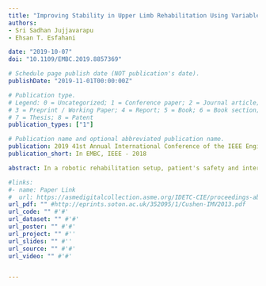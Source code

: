 ```yaml
---
title: "Improving Stability in Upper Limb Rehabilitation Using Variable Stiffness"
authors:
- Sri Sadhan Jujjavarapu
- Ehsan T. Esfahani

date: "2019-10-07"
doi: "10.1109/EMBC.2019.8857369"

# Schedule page publish date (NOT publication's date).
publishDate: "2019-11-01T00:00:00Z"

# Publication type.
# Legend: 0 = Uncategorized; 1 = Conference paper; 2 = Journal article;
# 3 = Preprint / Working Paper; 4 = Report; 5 = Book; 6 = Book section;
# 7 = Thesis; 8 = Patent
publication_types: ["1"]

# Publication name and optional abbreviated publication name.
publication: 2019 41st Annual International Conference of the IEEE Engineering in Medicine and Biology Society (EMBC).
publication_short: In EMBC, IEEE - 2018

abstract: In a robotic rehabilitation setup, patient's safety and interaction stability are critical throughout the therapy. This paper addresses the stability aspect by proposing a method to vary the endpoint stiffness using a variable impedance mechanism. The proposed device consists of permanent magnets in an antagonistic configuration that acts as springs and the variation in stiffness is achieved by modifying the separation between those magnets. This device is mounted on the end-effector of an admittance controlled robotic arm and tested with the help of healthy humans on a virtual maze traversal experiment consisting of both fine and gross motor regions. Moreover, the subjects are tested both in normal and simulated tremor conditions to verify the effectiveness of the device. The experimental results show that the VSM can not only suppress the high-frequency forces but can also reduce the interference of human endpoint stiffness in the stability of the robot.

#links:
#- name: Paper Link
#  url: https://asmedigitalcollection.asme.org/IDETC-CIE/proceedings-abstract/IDETC-CIE2017/58158/V003T13A003/259070
url_pdf: "" #http://eprints.soton.ac.uk/352095/1/Cushen-IMV2013.pdf
url_code: "" #'#'
url_dataset: "" #'#'
url_poster: "" #'#'
url_project: "" #''
url_slides: "" #''
url_source: "" #'#'
url_video: "" #'#'


---
```



